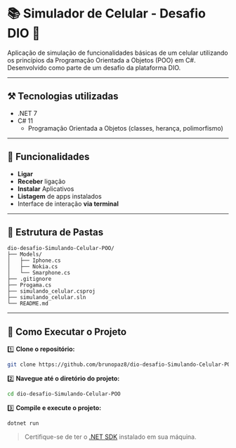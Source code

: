 # 📚 Simulador de Celular - Desafio DIO 📱

Aplicação de simulação de funcionalidades básicas de um celular utilizando os princípios da Programação Orientada a Objetos (POO) em C#. Desenvolvido como parte de um desafio da plataforma DIO.

---

## ⚒️ Tecnologias utilizadas
* .NET 7
* C# 11
   - Programação Orientada a Objetos (classes, herança, polimorfismo)

---

## 🔧 Funcionalidades
* **Ligar**
* **Receber** ligação
* **Instalar** Aplicativos
* **Listagem** de apps instalados
* Interface de interação **via terminal**

---

## 📂 Estrutura de Pastas

```
dio-desafio-Simulando-Celular-POO/
├── Models/
│   ├── Iphone.cs
│   ├── Nokia.cs
│   └── Smarphone.cs
├── .gitignore
├── Progama.cs
├── simulando_celular.csproj
├── simulando_celular.sln
└── README.md
```

---

## 🚀 Como Executar o Projeto

1️⃣ **Clone o repositório:**

   ```bash
   git clone https://github.com/brunopaz8/dio-desafio-Simulando-Celular-POO.git
   ```

2️⃣ **Navegue até o diretório do projeto:**

   ```bash
   cd dio-desafio-Simulando-Celular-POO
   ```

3️⃣ **Compile e execute o projeto:**

   ```bash
   dotnet run
   ```

   > Certifique-se de ter o [.NET SDK](https://dotnet.microsoft.com/download) instalado em sua máquina.



